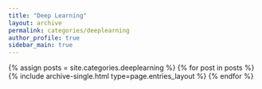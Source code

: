 ```yaml
---
title: "Deep Learning"
layout: archive
permalink: categories/deeplearning
author_profile: true
sidebar_main: true
---
```



{% assign posts = site.categories.deeplearning %}
{% for post in posts %} {% include archive-single.html type=page.entries_layout %} {% endfor %}
